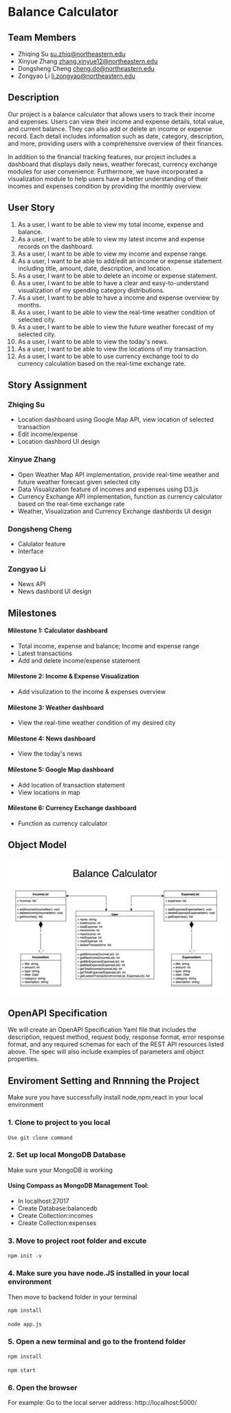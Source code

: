 
# Balance Calculator
## Team Members
* Zhiqing Su         su.zhiq@northeastern.edu
* Xinyue Zhang	     zhang.xinyue12@northeastern.edu
* Dongsheng Cheng	   cheng.do@northeastern.edu	
* Zongyao Li	       li.zongyao@northeastern.edu


## Description
Our project is a balance calculator that allows users to track their income and expenses. Users can view their income and expense details, total value, and current balance. They can also add or delete an income or expense record. Each detail includes information such as date, category, description, and more, providing users with a comprehensive overview of their finances.

In addition to the financial tracking features, our project includes a dashboard that displays daily news, weather forecast, currency exchange modules for user convenience. Furthermore, we have incorporated a visualization module to help users have a better understanding of their incomes and expenses condition by providing the monthly overview.

## User Story
1. As a user, I want to be able to view my total income, expense and balance.
2. As a user, I want to be able to view my latest income and expense records on the dashboard.
3. As a user, I want to be able to view my income and expense range.
4. As a user, I want to be able to add/edit an income or expense statement including title, amount, date, description, and location.
5. As a user, I want to be able to delete an income or expense statement.
6. As a user, I want to be able to have a clear and easy-to-understand visualization of my spending category distributions.
7. As a user, I want to be able to have a income and expense overview by months.
8. As a user, I want to be able to view the real-time weather condition of selected city.
9. As a user, I want to be able to view the future weather forecast of my selected city.
10. As a user, I want to be able to view the today's news.
11. As a user, I want to be able to view the locations of my transaction.
12. As a user, I want to be able to use currency exchange tool to do currency calculation based on the real-time exchange rate.

## Story Assignment 	

### Zhiqing Su
* Location dashboard using Google Map API, view location of selected transaction
* Edit income/expense
* Location dashbord UI design

### Xinyue Zhang
* Open Weather Map API implementation, provide real-time weather and future weather forecast given selected city
* Data Visualization feature of incomes and expenses using D3.js
* Currency Exchange API implementation, function as currency calculator based on the real-time exchange rate
* Weather, Visualization and Currency Exchange dashbords UI design

### Dongsheng Cheng	
* Calulator feature 
* Interface

### Zongyao Li
* News API
* News dashbord UI design



## Milestones
#### Milestone 1: Calculator dashboard
- Total income, expense and balance; Income and expense range
- Latest transactions
- Add and delete income/expense statement

#### Milestone 2: Income & Expense Visualization
- Add visulization to the income & expenses overview 

#### Milestone 3: Weather dashboard
- View the real-time weather condition of my desired city

#### Milestone 4: News dashboard
- View the today's news

#### Milestone 5: Google Map dashboard
- Add location of transaction statement
- View locations in map

#### Milestone 6: Currency Exchange dashboard
- Function as currency calculator

## Object Model
![](BalanceCalculator.jpg)


## OpenAPI Specification
We will create an OpenAPI Specification Yaml file that includes the description, request method, request body, response format, error response format, and any required schemas for each of the REST API resources listed above. The spec will also include examples of parameters and object properties.

## Enviroment Setting and Rnnning the Project
Make sure you have successfully install node,npm,react in your local environment

### 1. Clone to project to you local
```
Use git clone command
```
### 2. Set up local MongoDB Database
Make sure your MongoDB is working

#### Using Compass as MongoDB Management Tool:

* In localhost:27017
* Create Database:balancedb
* Create Collection:incomes
* Create Collection:expenses

### 3. Move to project root folder and excute

```
npm init -v
```
### 4. Make sure you have node.JS installed in your local environment 
Then move to backend folder in your terminal
```
npm install

node app.js
```
### 5. Open a new terminal and go to the frontend folder
```
npm install

npm start
```

### 6. Open the browser
For example:
Go to the local server address: http://localhost:5000/
